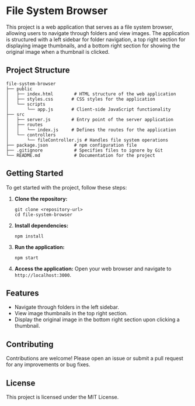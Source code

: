 # File System Browser

This project is a web application that serves as a file system browser, allowing users to navigate through folders and view images. The application is structured with a left sidebar for folder navigation, a top right section for displaying image thumbnails, and a bottom right section for showing the original image when a thumbnail is clicked.

## Project Structure

```
file-system-browser
├── public
│   ├── index.html        # HTML structure of the web application
│   ├── styles.css       # CSS styles for the application
│   └── scripts
│       └── app.js       # Client-side JavaScript functionality
├── src
│   ├── server.js        # Entry point of the server application
│   ├── routes
│   │   └── index.js     # Defines the routes for the application
│   └── controllers
│       └── fileController.js # Handles file system operations
├── package.json          # npm configuration file
├── .gitignore            # Specifies files to ignore by Git
└── README.md             # Documentation for the project
```

## Getting Started

To get started with the project, follow these steps:

1. **Clone the repository:**
   ```
   git clone <repository-url>
   cd file-system-browser
   ```

2. **Install dependencies:**
   ```
   npm install
   ```

3. **Run the application:**
   ```
   npm start
   ```

4. **Access the application:**
   Open your web browser and navigate to `http://localhost:3000`.

## Features

- Navigate through folders in the left sidebar.
- View image thumbnails in the top right section.
- Display the original image in the bottom right section upon clicking a thumbnail.

## Contributing

Contributions are welcome! Please open an issue or submit a pull request for any improvements or bug fixes.

## License

This project is licensed under the MIT License.